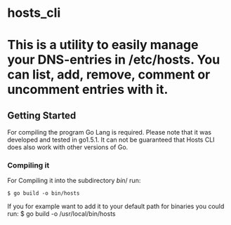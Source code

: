 # hosts_cli

This is a utility to easily manage your DNS-entries in /etc/hosts. You can list, add, remove, comment or uncomment entries with it.
====

## Getting Started
For compiling the program Go Lang is required. Please note that it was developed and tested in go1.5.1. It can not be guaranteed that Hosts CLI does also work with other versions of Go.

### Compiling it

For Compiling it into the subdirectory $bin/$ run:

    $ go build -o bin/hosts

If you for example want to add it to your default path for binaries you could run:
    $ go build -o /usr/local/bin/hosts
